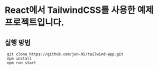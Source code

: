 # React에서 TailwindCSS를 사용한 예제 프로젝트입니다.

## 실행 방법

```
 git clone https://github.com/jun-05/tailwind-app.git
 npm install
 npm run start
```
